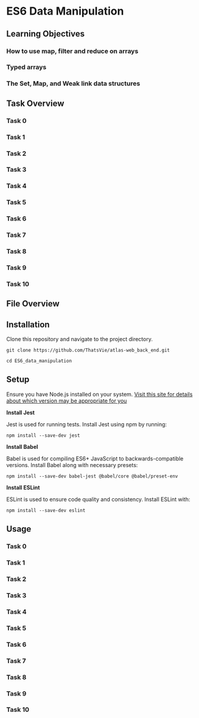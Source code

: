 # ES6 Data Manipulation

## Learning Objectives

### How to use map, filter and reduce on arrays

### Typed arrays

### The Set, Map, and Weak link data structures

## Task Overview

### Task 0


### Task 1


### Task 2


### Task 3


### Task 4


### Task 5


### Task 6


### Task 7


### Task 8


### Task 9


### Task 10

## File Overview

## Installation
Clone this repository and navigate to the project directory.

```
git clone https://github.com/ThatsVie/atlas-web_back_end.git
```

```
cd ES6_data_manipulation
```

## Setup
Ensure you have Node.js installed on your system. [ Visit this site for details about which version may be appropriate for you ](https://github.com/nodejs/Release)

**Install Jest**

Jest is used for running tests. Install Jest using npm by running:
```
npm install --save-dev jest
```

**Install Babel**

Babel is used for compiling ES6+ JavaScript to backwards-compatible versions. Install Babel along with necessary presets:
```
npm install --save-dev babel-jest @babel/core @babel/preset-env
```

**Install ESLint**

ESLint is used to ensure code quality and consistency. Install ESLint with:
```
npm install --save-dev eslint
```

## Usage

### Task 0


### Task 1


### Task 2


### Task 3


### Task 4


### Task 5


### Task 6


### Task 7


### Task 8


### Task 9


### Task 10

